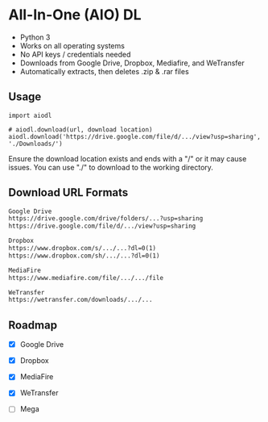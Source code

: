 # All-In-One (AIO) DL

- Python 3 
- Works on all operating systems
- No API keys / credentials needed
- Downloads from Google Drive, Dropbox, Mediafire, and WeTransfer
- Automatically extracts, then deletes .zip & .rar files

## Usage
```python3
import aiodl

# aiodl.download(url, download location)
aiodl.download('https://drive.google.com/file/d/.../view?usp=sharing', './Downloads/')
```
Ensure the download location exists and ends with a "/" or it may cause issues. You can use "./" to download to the working directory.

## Download URL Formats
```txt
Google Drive
https://drive.google.com/drive/folders/...?usp=sharing
https://drive.google.com/file/d/.../view?usp=sharing

Dropbox
https://www.dropbox.com/s/.../...?dl=0(1)
https://www.dropbox.com/sh/.../...?dl=0(1)

MediaFire
https://www.mediafire.com/file/.../.../file

WeTransfer
https://wetransfer.com/downloads/.../...
```


## Roadmap
- [X] Google Drive
- [X] Dropbox
- [X] MediaFire
- [X] WeTransfer
- [ ] Mega
 
